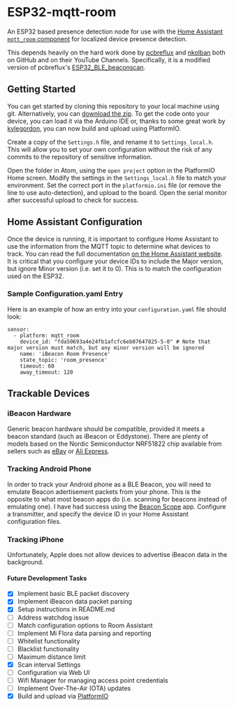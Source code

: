 # ESP32-mqtt-room
An ESP32 based presence detection node for use with the [Home Assistant](https://www.home-assistant.io/) [`mqtt_room` component](https://www.home-assistant.io/components/sensor.mqtt_room/) for localized device presence detection.

This depends heavily on the hard work done by [pcbreflux](https://github.com/pcbreflux) and [nkolban](https://github.com/nkolban) both on GitHub and on their YouTube Channels. Specifically, it is a modified version of pcbreflux's [ESP32_BLE_beaconscan](https://github.com/pcbreflux/espressif/tree/master/esp32/arduino/sketchbook/ESP32_BLE_beaconscan).

## Getting Started
You can get started by cloning this repository to your local machine using git. Alternatively, you can [download the zip](https://github.com/jptrsn/ESP32-mqtt-room/archive/master.zip). To get the code onto your device, you can load it via the Arduino IDE or, thanks to some great work by [kylegordon](https://github.com/kylegordon), you can now build and upload using PlatformIO.

Create a copy of the `Settings.h` file, and rename it to `Settings_local.h`. This will allow you to set your own configuration without the risk of any commits to the repository of sensitive information.

Open the folder in Atom, using the `open project` option in the PlatformIO Home screen. Modify the settings in the `Settings_local.h` file to match your environment. Set the correct port in the `platformio.ini` file (or remove the line to use auto-detection), and upload to the board. Open the serial monitor after successful upload to check for success.

## Home Assistant Configuration
Once the device is running, it is important to configure Home Assistant to use the information from the MQTT topic to determine what devices to track. You can read the full documentation [on the Home Assistant website](https://www.home-assistant.io/components/sensor.mqtt_room/). It is critical that you configure your device IDs to include the Major version, but ignore Minor version (i.e. set it to 0). This is to match the configuration used on the ESP32.

### Sample Configuration.yaml Entry
Here is an example of how an entry into your `configuration.yaml` file should look:
```
sensor:
  - platform: mqtt_room
    device_id: "fda50693a4e24fb1afcfc6eb07647825-5-0" # Note that major version must match, but any minor version will be ignored
    name: 'iBeacon Room Presence'
    state_topic: 'room_presence'
    timeout: 60
    away_timeout: 120
```

## Trackable Devices
### iBeacon Hardware
Generic beacon hardware should be compatible, provided it meets a beacon standard (such as iBeacon or Eddystone). There are plenty of models based on the Nordic Semiconductor NRF51822 chip available from sellers such as [eBay](https://www.ebay.com/sch/i.html?_nkw=nrf51822+ibeacon) or [Ali Express](https://www.aliexpress.com/wholesale?SearchText=nrf51822+ibeacon).

### Tracking Android Phone
In order to track your Android phone as a BLE Beacon, you will need to emulate Beacon adertisement packets from your phone. This is the opposite to what most beacon apps do (i.e. scanning for beacons instead of emulating one). I have had success using the [Beacon Scope](https://play.google.com/store/apps/details?id=com.davidgyoungtech.beaconscanner) app. Configure a transmitter, and specify the device ID in your Home Assistant configuration files.

### Tracking iPhone
Unfortunately, Apple does not allow devices to advertise iBeacon data in the background.

#### Future Development Tasks
- [x] Implement basic BLE packet discovery
- [x] Implement iBeacon data packet parsing
- [x] Setup instructions in README.md
- [ ] Address watchdog issue
- [ ] Match configuration options to Room Assistant
- [ ] Implement Mi Flora data parsing and reporting
- [ ] Whitelist functionality
- [ ] Blacklist functionality
- [ ] Maximum distance limit
- [x] Scan interval Settings
- [ ] Configuration via Web UI
- [ ] Wifi Manager for managing access point credentials
- [ ] Implement Over-The-Air (OTA) updates
- [x] Build and upload via [PlatformIO](platformio.org)

